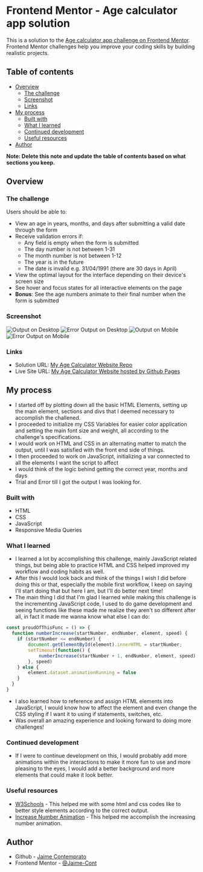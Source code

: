 # Frontend Mentor - Age calculator app solution

This is a solution to the [Age calculator app challenge on Frontend Mentor](https://www.frontendmentor.io/challenges/age-calculator-app-dF9DFFpj-Q). Frontend Mentor challenges help you improve your coding skills by building realistic projects. 

## Table of contents

- [Overview](#overview)
  - [The challenge](#the-challenge)
  - [Screenshot](#screenshot)
  - [Links](#links)
- [My process](#my-process)
  - [Built with](#built-with)
  - [What I learned](#what-i-learned)
  - [Continued development](#continued-development)
  - [Useful resources](#useful-resources)
- [Author](#author)

**Note: Delete this note and update the table of contents based on what sections you keep.**

## Overview

### The challenge

Users should be able to:

- View an age in years, months, and days after submitting a valid date through the form
- Receive validation errors if:
  - Any field is empty when the form is submitted
  - The day number is not between 1-31
  - The month number is not between 1-12
  - The year is in the future
  - The date is invalid e.g. 31/04/1991 (there are 30 days in April)
- View the optimal layout for the interface depending on their device's screen size
- See hover and focus states for all interactive elements on the page
- **Bonus**: See the age numbers animate to their final number when the form is submitted

### Screenshot

![Output on Desktop](/screenshots/Desktop_Output.PNG)
![Error Output on Desktop](/screenshots/Desktop_Error.PNG)
![Output on Mobile](/screenshots/Mobile_Output.PNG)
![Error Output on Mobile](/screenshots/Mobile_Error.PNG)

### Links

- Solution URL: [My Age Calculator Website Repo](https://github.com/Jaime-Cont/responsive-age-calculator)
- Live Site URL: [My Age Calculator Website hosted by Github Pages](https://jaime-cont.github.io/responsive-age-calculator/)

## My process
- I started off by plotting down all the basic HTML Elements, setting up the main element, sections and divs that I deemed necessary to accomplish the challened.
- I proceeded to initialize my CSS Variables for easier color application and setting the main font size and weight, all according to the challenge's specifications.
- I would work on HTML and CSS in an alternating matter to match the output, until I was satisfied with the front end side of things.
- I then proceeded to work on JavaScript, initializing a var connected to all the elements I want the script to affect
- I would think of the logic behind getting the correct year, months and days
- Trial and Error till I got the output I was looking for.

### Built with

- HTML
- CSS
- JavaScript
- Responsive Media Queries

### What I learned

- I learned a lot by accomplishing this challenge, mainly JavaScript related things, but being able to practice HTML and CSS helped improved my workflow and coding habits as well.
- After this I would look back and think of the things I wish I did before doing this or that, especially the mobile first workflow, I keep on saying I'll start doing that but here I am, but I'll do better next time!
- The main thing I did that I'm glad I learned while making this challenge is the incrementing JavaScript code, I used to do game development and seeing functions like these made me realize they aren't so different after all, in fact it made me wanna know what else I can do: 
```js
const proudOfThisFunc = () => {
  function numberIncrease(startNumber, endNumber, element, speed) {
    if (startNumber <= endNumber) {
        document.getElementById(element).innerHTML = startNumber;
        setTimeout(function() {
            numberIncrease(startNumber + 1, endNumber, element, speed)
        }, speed) 
    } else {
        element.dataset.animationRunning = false
    }
  }
}
```
- I also learned how to reference and assign HTML elements into JavaScript, I would know how to affect the element and even change the CSS styling if I want it to using if statements, switches, etc.
- Was overall an amazing experience and looking forward to doing more challenges!

### Continued development

- If I were to continue development on this, I would probably add more animations within the interactions to make it more fun to use and more pleasing to the eyes, I would add a better background and more elements that could make it look better.

### Useful resources

- [W3Schools](https://www.w3schools.com/) - This helped me with some html and css codes like to better style elements according to the correct output.
- [Increase Number Animation](https://codepen.io/duvander/pen/KXOpXw) - This helped me accomplish the increasing number animation.

## Author

- Github - [Jaime Contemprato](https://github.com/Jaime-Cont)
- Frontend Mentor - [@Jaime-Cont](https://www.frontendmentor.io/profile/Jaime-Cont)